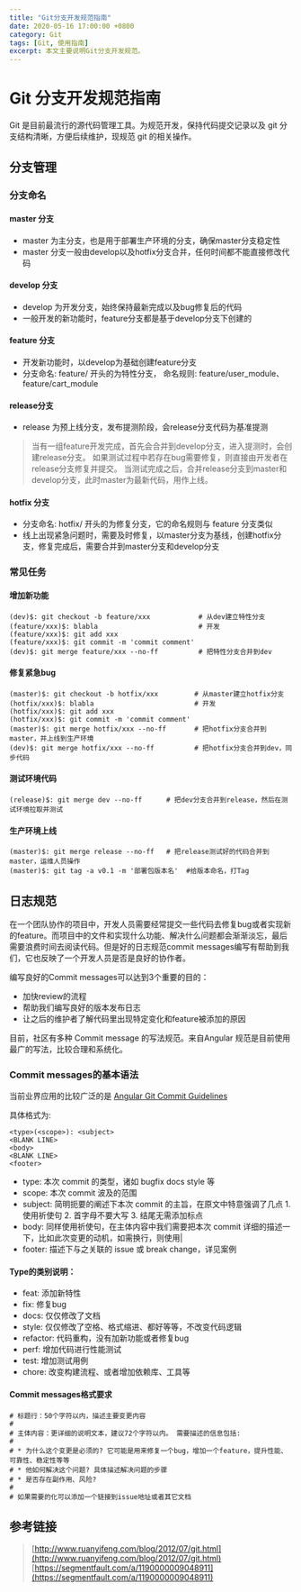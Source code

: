 ```yaml
---
title: "Git分支开发规范指南"
date: 2020-05-16 17:00:00 +0800
category: Git
tags: [Git, 使用指南]
excerpt: 本文主要说明Git分支开发规范。
---
```


# Git 分支开发规范指南

Git 是目前最流行的源代码管理工具。为规范开发，保持代码提交记录以及 git 分支结构清晰，方便后续维护，现规范 git 的相关操作。

## **分支管理**

### **分支命名**

#### **master 分支**

- master 为主分支，也是用于部署生产环境的分支，确保master分支稳定性
- master 分支一般由develop以及hotfix分支合并，任何时间都不能直接修改代码

#### **develop 分支**

- develop 为开发分支，始终保持最新完成以及bug修复后的代码
- 一般开发的新功能时，feature分支都是基于develop分支下创建的

#### **feature 分支**

- 开发新功能时，以develop为基础创建feature分支
- 分支命名: feature/ 开头的为特性分支， 命名规则: feature/user_module、 feature/cart_module

#### **release分支**

- release 为预上线分支，发布提测阶段，会release分支代码为基准提测

> 当有一组feature开发完成，首先会合并到develop分支，进入提测时，会创建release分支。
> 如果测试过程中若存在bug需要修复，则直接由开发者在release分支修复并提交。
> 当测试完成之后，合并release分支到master和develop分支，此时master为最新代码，用作上线。

#### **hotfix 分支**

- 分支命名: hotfix/ 开头的为修复分支，它的命名规则与 feature 分支类似
- 线上出现紧急问题时，需要及时修复，以master分支为基线，创建hotfix分支，修复完成后，需要合并到master分支和develop分支

### **常见任务**

#### **增加新功能**

```
(dev)$: git checkout -b feature/xxx            # 从dev建立特性分支
(feature/xxx)$: blabla                         # 开发
(feature/xxx)$: git add xxx
(feature/xxx)$: git commit -m 'commit comment'
(dev)$: git merge feature/xxx --no-ff          # 把特性分支合并到dev
```

#### **修复紧急bug**

```
(master)$: git checkout -b hotfix/xxx         # 从master建立hotfix分支
(hotfix/xxx)$: blabla                         # 开发
(hotfix/xxx)$: git add xxx
(hotfix/xxx)$: git commit -m 'commit comment'
(master)$: git merge hotfix/xxx --no-ff       # 把hotfix分支合并到master，并上线到生产环境
(dev)$: git merge hotfix/xxx --no-ff          # 把hotfix分支合并到dev，同步代码
```

#### **测试环境代码**

```
(release)$: git merge dev --no-ff      # 把dev分支合并到release，然后在测试环境拉取并测试
```

#### **生产环境上线**

```
(master)$: git merge release --no-ff   # 把release测试好的代码合并到master，运维人员操作
(master)$: git tag -a v0.1 -m '部署包版本名'  #给版本命名，打Tag
```

## **日志规范**

在一个团队协作的项目中，开发人员需要经常提交一些代码去修复bug或者实现新的feature。而项目中的文件和实现什么功能、解决什么问题都会渐渐淡忘，最后需要浪费时间去阅读代码。但是好的日志规范commit messages编写有帮助到我们，它也反映了一个开发人员是否是良好的协作者。

编写良好的Commit messages可以达到3个重要的目的：

- 加快review的流程
- 帮助我们编写良好的版本发布日志
- 让之后的维护者了解代码里出现特定变化和feature被添加的原因

目前，社区有多种 Commit message 的写法规范。来自Angular 规范是目前使用最广的写法，比较合理和系统化。
### **Commit messages的基本语法**

当前业界应用的比较广泛的是 [Angular Git Commit Guidelines](https://github.com/angular/angular.js/blob/master/DEVELOPERS.md#-git-commit-guidelines)

具体格式为:

```
<type>(<scope>): <subject>
<BLANK LINE>
<body>
<BLANK LINE>
<footer>
```

- type: 本次 commit 的类型，诸如 bugfix docs style 等
- scope: 本次 commit 波及的范围
- subject: 简明扼要的阐述下本次 commit 的主旨，在原文中特意强调了几点 1. 使用祈使句 2. 首字母不要大写 3. 结尾无需添加标点
- body: 同样使用祈使句，在主体内容中我们需要把本次 commit 详细的描述一下，比如此次变更的动机，如需换行，则使用\|
- footer: 描述下与之关联的 issue 或 break change，详见案例

#### **Type的类别说明：**

- feat: 添加新特性
- fix: 修复bug
- docs: 仅仅修改了文档
- style: 仅仅修改了空格、格式缩进、都好等等，不改变代码逻辑
- refactor: 代码重构，没有加新功能或者修复bug
- perf: 增加代码进行性能测试
- test: 增加测试用例
- chore: 改变构建流程、或者增加依赖库、工具等

#### **Commit messages格式要求**

```
# 标题行：50个字符以内，描述主要变更内容
#
# 主体内容：更详细的说明文本，建议72个字符以内。 需要描述的信息包括:
#
# * 为什么这个变更是必须的? 它可能是用来修复一个bug，增加一个feature，提升性能、可靠性、稳定性等等
# * 他如何解决这个问题? 具体描述解决问题的步骤
# * 是否存在副作用、风险? 
#
# 如果需要的化可以添加一个链接到issue地址或者其它文档
```

## **参考链接**

> [http://www.ruanyifeng.com/blog/2012/07/git.html](http://www.ruanyifeng.com/blog/2012/07/git.html)
> [https://segmentfault.com/a/1190000009048911](https://segmentfault.com/a/1190000009048911)
